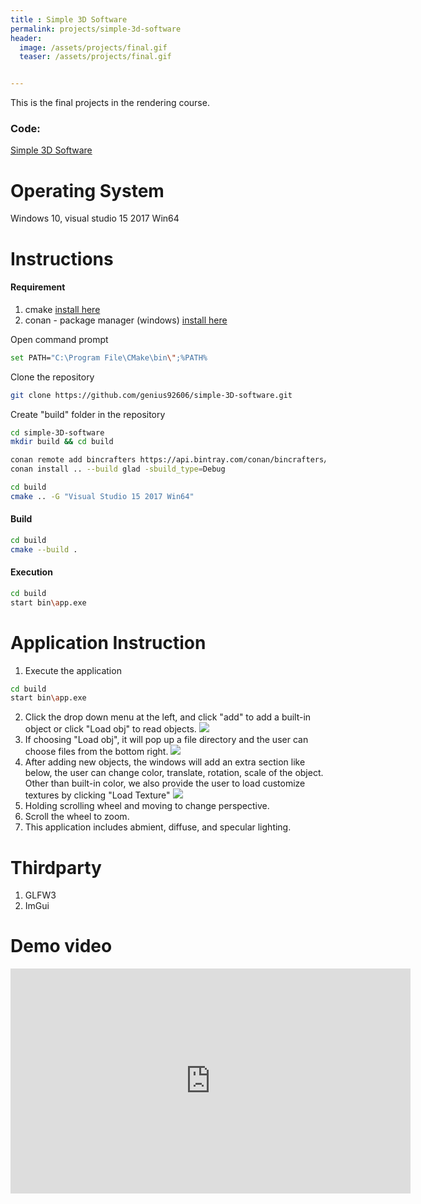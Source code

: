 ```yaml
---
title : Simple 3D Software
permalink: projects/simple-3d-software
header:
  image: /assets/projects/final.gif
  teaser: /assets/projects/final.gif


---
```



This is the final projects in the rendering course. 
 
### Code:
[Simple 3D Software](https://github.com/genius92606/simple-3D-software)

Operating System
===
Windows 10, visual studio 15 2017 Win64

Instructions
====

#### Requirement
1. cmake 
[install here](https://cmake.org/download/)
2. conan - package manager (windows)
[install here](https://conan.io/)

Open command prompt
```bash
set PATH="C:\Program File\CMake\bin\";%PATH%
```
Clone the repository
```bash
git clone https://github.com/genius92606/simple-3D-software.git
```
Create "build" folder in the repository
```bash
cd simple-3D-software
mkdir build && cd build

conan remote add bincrafters https://api.bintray.com/conan/bincrafters/public-conan
conan install .. --build glad -sbuild_type=Debug
```
```bash
cd build
cmake .. -G "Visual Studio 15 2017 Win64"
```

#### Build
```bash
cd build
cmake --build .
```

#### Execution
```bash
cd build
start bin\app.exe
```

Application Instruction
==

1. Execute the application
```bash
cd build
start bin\app.exe
```
2. Click the drop down menu at the left, and click "add" to add a built-in object or click "Load obj" to read objects.
![](https://i.imgur.com/IhAxQ4V.png)
3. If choosing "Load obj", it will pop up a file directory and the user can choose files from the bottom right.
![](https://i.imgur.com/qK1QTp2.png)
4. After adding new objects, the windows will add an extra section like below, the user can change color, translate, rotation, scale of the object. Other than built-in color, we also provide the user to load customize textures by clicking "Load Texture"
![](https://i.imgur.com/YrwHcA6.png)
5. Holding scrolling wheel and moving to change perspective.
6. Scroll the wheel to zoom.
7. This application includes abmient, diffuse, and specular lighting.



Thirdparty
==
1. GLFW3
2. ImGui



Demo video
===
<iframe width="640" height="360" src="https://www.youtube-nocookie.com/embed/wzsEwaMZtxY?controls=0&amp;showinfo=0" frameborder="0" allowfullscreen></iframe>